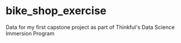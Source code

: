 # bike_shop_exercise
Data for my first capstone project as part of Thinkful's Data Science Immersion Program
